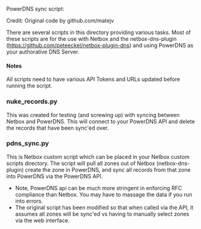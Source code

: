 PowerDNS sync script:

Credit:  Original code by github.com/matejv


There are several scripts in this directory providing various tasks.  Most of these scripts are for the use with Netbox and the netbox-dns-plugin (https://github.com/peteeckel/netbox-plugin-dns) and using PowerDNS as your authorative DNS Server.

#### Notes
All scripts need to have various API Tokens and URLs updated before running the script.


### nuke_records.py ###
This was created for testing (and screwing up) with syncing between Netbox and PowerDNS.   This will connect to your PowerDNS API and delete the records that have been sync'ed over.


### pdns_sync.py ###
This is  Netbox custom script which can be placed in your Netbox custom scripts directory.  The script will pull all zones out of Netbox (netbox-dns-plugin) create the zone in PowerDNS, and sync all records from that zone into PowerDNS via the PowerDNS API.  

- Note, PowerDNS api can be much more stringent in enforcing RFC compliance than Netbox.  You may have to massage the data if you run into errors.
- The original script has been modified so that when called via the API, it assumes all zones will be sync'ed vs having to manually select zones via the web interface.
